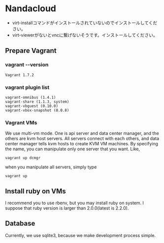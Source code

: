 Nandacloud
===============

* virt-installコマンドがインストールされていないのでインストールしてください。
* virt-viewerがないとvncに繋げないそうです。インストールしてください。

Prepare Vagrant
--------------

### vagrant --version

    Vagrant 1.7.2

### vagrant plugin list

    vagrant-omnibus (1.4.1)
    vagrant-share (1.1.3, system)
    vagrant-vbguest (0.10.0)
    vagrant-vbox-snapshot (0.0.8)

### Vagrant VMs

We use multi-vm mode.
One is api server and data center manager, and the others are kvm host servers.
All servers connect with each others, and data center manager tells kvm hosts to create KVM VM machines.
By specifying the name, you can manipulate only one server that you want.
Like,

    vagrant up dcmgr

when you manipulate all servers, simply type

    vagrant up


Install ruby on VMs
---------------------

I recommend you to use rbenv, but you may install ruby on system.
I suppose that ruby version is larger than 2.0.0(latest is 2.2.0).


Database
-------------------

Currently, we use sqlite3, because we make development process simple.

